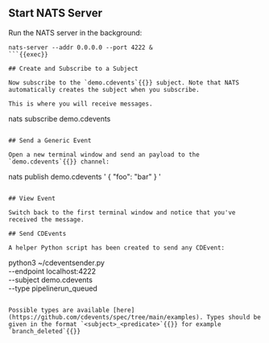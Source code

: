## Start NATS Server

Run the NATS server in the background:

```
nats-server --addr 0.0.0.0 --port 4222 &
```{{exec}}

## Create and Subscribe to a Subject

Now subscribe to the `demo.cdevents`{{}} subject. Note that NATS automatically creates the subject when you subscribe.

This is where you will receive messages.

```
nats subscribe demo.cdevents
```{{exec}}

## Send a Generic Event

Open a new terminal window and send an payload to the `demo.cdevents`{{}} channel:

```
nats publish demo.cdevents '
{
  "foo": "bar"
}
'
```{{exec}}

## View Event

Switch back to the first terminal window and notice that you've received the message.

## Send CDEvents

A helper Python script has been created to send any CDEvent:

```
python3 ~/cdeventsender.py \
  --endpoint localhost:4222 \
  --subject demo.cdevents \
  --type pipelinerun_queued
```{{exec}}

Possible types are available [here](https://github.com/cdevents/spec/tree/main/examples). Types should be given in the format `<subject>_<predicate>`{{}} for example `branch_deleted`{{}}